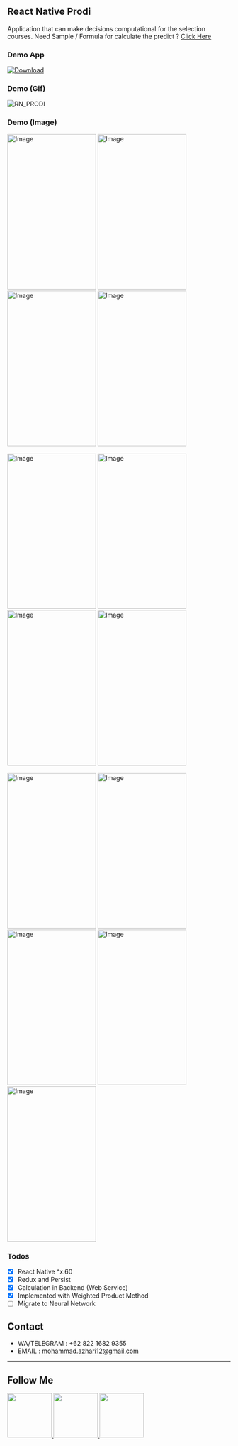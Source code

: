 ## React Native Prodi

Application that can make decisions computational for the selection courses.
Need Sample / Formula for calculate the predict ? <a href="">Click Here</a>

### Demo App

[![Download](https://camo.githubusercontent.com/a9c59dcbf62ec123e8bb099fb473ad30554d70e6/68747470733a2f2f69312e77702e636f6d2f61706b6d6f6473696f732e636f6d2f77702d636f6e74656e742f75706c6f6164732f323031382f31322f446f776e6c6f61642d496e66696e6974652d44657369676e2d332e342e31302d41706b2e706e67 "Download")](https://github.com/illusi03/rn-prodi-pub/tree/master/Other/ReactNative_Prodi.apk)

### Demo (Gif)

<p float="center">

![RN_PRODI](https://github.com/illusi03/rn-prodi-pub/tree/master/Video/2020-09-04-16-51-08.gif)

</p>

### Demo (Image)

<p float="left">
  <img src="https://github.com/illusi03/rn-prodi-pub/blob/master/SS/Screenshot_20200904-170401_RN%20Prodi.jpg" width="200" height="350" alt="Image"/>
  <img src="https://github.com/illusi03/rn-prodi-pub/blob/master/SS/Screenshot_20200904-170408_RN Prodi.jpg" width="200" height="350" alt="Image"/>
  <img src="https://github.com/illusi03/rn-prodi-pub/blob/master/SS/Screenshot_20200904-170419_RN Prodi.jpg" width="200" height="350" alt="Image"/>
  <img src="https://github.com/illusi03/rn-prodi-pub/blob/master/SS/Screenshot_20200904-170438_RN Prodi.jpg" width="200" height="350" alt="Image"/>
</p>
<p float="left">
   <img src="https://github.com/illusi03/rn-prodi-pub/blob/master/SS/Screenshot_20200904-170450_RN Prodi.jpg" width="200" height="350" alt="Image"/>
  <img src="https://github.com/illusi03/rn-prodi-pub/blob/master/SS/Screenshot_20200904-170512_RN Prodi.jpg" width="200" height="350" alt="Image"/>
  <img src="https://github.com/illusi03/rn-prodi-pub/blob/master/SS/Screenshot_20200904-170518_RN Prodi.jpg" width="200" height="350" alt="Image"/>
  <img src="https://github.com/illusi03/rn-prodi-pub/blob/master/SS/Screenshot_20200904-170520_RN Prodi.jpg" width="200" height="350" alt="Image"/>
</p>
<p float="left">
   <img src="https://github.com/illusi03/rn-prodi-pub/blob/master/SS/Screenshot_20200904-170523_RN Prodi.jpg" width="200" height="350" alt="Image"/>
  <img src="https://github.com/illusi03/rn-prodi-pub/blob/master/SS/Screenshot_20200904-170546_RN Prodi.jpg" width="200" height="350" alt="Image"/>
  <img src="https://github.com/illusi03/rn-prodi-pub/blob/master/SS/Screenshot_20200904-170549_RN Prodi.jpg" width="200" height="350" alt="Image"/>
  <img src="https://github.com/illusi03/rn-prodi-pub/blob/master/SS/Screenshot_20200904-170554_RN Prodi.jpg" width="200" height="350" alt="Image"/>
  <img src="https://github.com/illusi03/rn-prodi-pub/blob/master/SS/Screenshot_20200904-170600_RN Prodi.jpg" width="200" height="350" alt="Image"/>
</p>

### Todos

- [x] React Native ^x.60
- [x] Redux and Persist
- [x] Calculation in Backend (Web Service)
- [x] Implemented with Weighted Product Method
- [ ] Migrate to Neural Network

## Contact

- WA/TELEGRAM : +62 822 1682 9355
- EMAIL : mohammad.azhari12@gmail.com

---

## Follow Me

<p>
    <a href="https://api.whatsapp.com/send?phone=6282216829355" target="_blank">
        <img src="https://www.stickpng.com/assets/images/580b57fcd9996e24bc43c543.png" width="100" alt=""/>
    </a>
    <a href="https://www.linkedin.com/in/bambang-m-azhary-5280a5192/" target="_blank">
        <img src="https://cdn1.iconfinder.com/data/icons/iconza-circle-social/64/697071-linkedin-512.png" width="100" alt=""/>
    </a>
    <a href="https://www.facebook.com/PutraVandevil" target="_blank">
        <img src="https://upload.wikimedia.org/wikipedia/commons/5/51/Facebook_f_logo_%282019%29.svg" width="100" alt=""/>
    </a>
</p>
